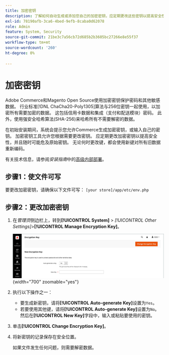 ```yaml
---
title: 加密密钥
description: 了解如何自动生成或添加您自己的加密密钥，应定期更改这些密钥以提高安全性。
exl-id: 78190afb-3ca6-4bed-9efb-8caba0d62078
role: Admin
feature: System, Security
source-git-commit: 21be3c7a56cb72d685b2b3605bc27266e8e55f37
workflow-type: tm+mt
source-wordcount: '260'
ht-degree: 0%

---
```


# 加密密钥

Adobe Commerce和Magento Open Source使用加密密钥保护密码和其他敏感数据。 行业标准[!DNL ChaCha20-Poly1305]算法与256位密钥一起使用，以加密所有需要加密的数据。 这包括信用卡数据和集成（支付和配送模块）密码。 此外，使用强安全哈希算法(SHA-256)来哈希所有不需要解密的数据。

在初始安装期间，系统会提示您允许Commerce生成加密密钥，或输入自己的密钥。 加密密钥工具允许您根据需要更改密钥。 应定期更改加密密钥以提高安全性，并且随时可能危及原始密钥。 无论何时更改键，都会使用新键对所有旧数据重新编码。

有关技术信息，请参阅&#x200B;_安装指南_&#x200B;中的[高级内部部署](https://experienceleague.adobe.com/docs/commerce-operations/installation-guide/advanced.html)。

## 步骤1：使文件可写

要更改加密密钥，请确保以下文件可写： `[your store]/app/etc/env.php`

## 步骤2：更改加密密钥

1. 在&#x200B;_管理员_&#x200B;侧边栏上，转到&#x200B;**[!UICONTROL System]** > _[!UICONTROL Other Settings]_>**[!UICONTROL Manage Encryption Key]**。

   ![系统加密密钥](./assets/encryption-key.png){width="700" zoomable="yes"}

1. 执行以下操作之一：

   - 要生成新密钥，请将&#x200B;**[!UICONTROL Auto-generate Key]**&#x200B;设置为`Yes`。
   - 若要使用其他键，请将&#x200B;**[!UICONTROL Auto-generate Key]**&#x200B;设置为`No`。 然后在&#x200B;**[!UICONTROL New Key]**&#x200B;字段中，输入或粘贴要使用的密钥。

1. 单击&#x200B;**[!UICONTROL Change Encryption Key]**。

1. 将新密钥的记录保存在安全位置。

   如果文件发生任何问题，则需要解密数据。
